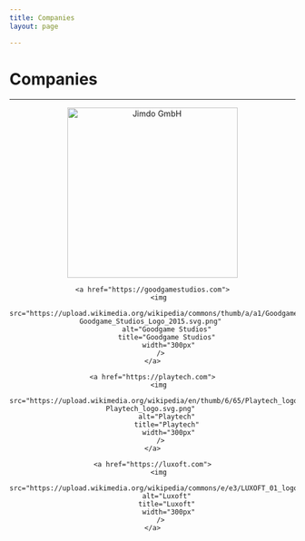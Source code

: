 ```yaml
---
title: Companies
layout: page

---
```

# Companies
------------

<div style="text-align: center">
    <a href="https://jimdo.com">
        <img 
            src="https://upload.wikimedia.org/wikipedia/commons/thumb/5/56/Jimdo_Logo.png/320px-Jimdo_Logo.png" 
            alt="Jimdo GmbH" 
            title="Jimdo GmbH" 
            width="300px"
        />
    </a>

    <a href="https://goodgamestudios.com">
        <img 
            src="https://upload.wikimedia.org/wikipedia/commons/thumb/a/a1/Goodgame_Studios_Logo_2015.svg/320px-Goodgame_Studios_Logo_2015.svg.png" 
            alt="Goodgame Studios" 
            title="Goodgame Studios" 
            width="300px"
        />
    </a>

    <a href="https://playtech.com">
        <img 
            src="https://upload.wikimedia.org/wikipedia/en/thumb/6/65/Playtech_logo.svg/320px-Playtech_logo.svg.png" 
            alt="Playtech" 
            title="Playtech" 
            width="300px"
        />
    </a>

    <a href="https://luxoft.com">
        <img 
            src="https://upload.wikimedia.org/wikipedia/commons/e/e3/LUXOFT_01_logo_color.png" 
            alt="Luxoft" 
            title="Luxoft" 
            width="300px"
        />
    </a>
</div>
